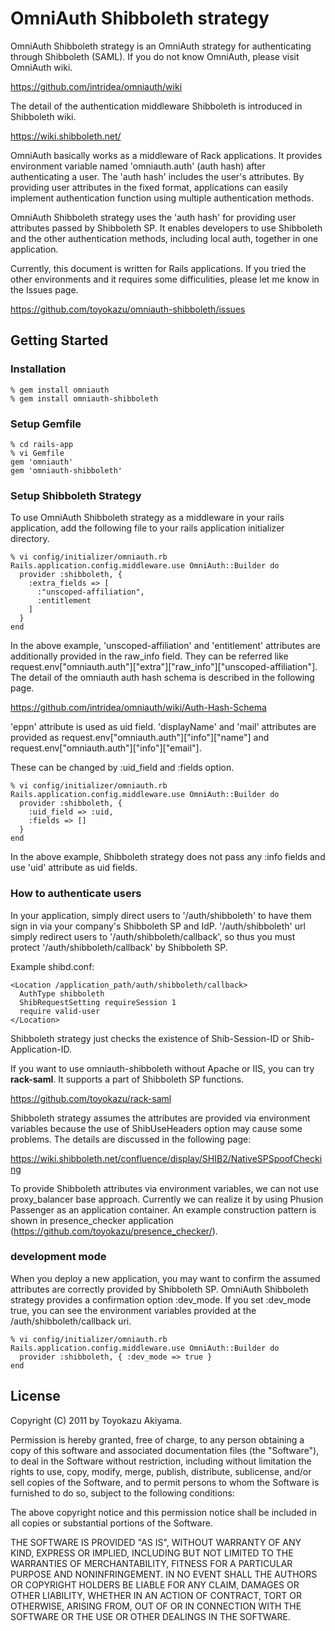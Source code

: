 # OmniAuth Shibboleth strategy

OmniAuth Shibboleth strategy is an OmniAuth strategy for authenticating through Shibboleth (SAML). If you do not know OmniAuth, please visit OmniAuth wiki.

https://github.com/intridea/omniauth/wiki

The detail of the authentication middleware Shibboleth is introduced in Shibboleth wiki.

https://wiki.shibboleth.net/

OmniAuth basically works as a middleware of Rack applications. It provides environment variable named 'omniauth.auth' (auth hash) after authenticating a user. The 'auth hash' includes the user's attributes. By providing user attributes in the fixed format, applications can easily implement authentication function using multiple authentication methods.

OmniAuth Shibboleth strategy uses the 'auth hash' for providing user attributes passed by Shibboleth SP. It enables developers to use Shibboleth and the other authentication methods, including local auth, together in one application.

Currently, this document is written for Rails applications. If you tried the other environments and it requires some difficulities, please let me know in the Issues page.

https://github.com/toyokazu/omniauth-shibboleth/issues

## Getting Started

### Installation

    % gem install omniauth
    % gem install omniauth-shibboleth

### Setup Gemfile

    % cd rails-app
    % vi Gemfile
    gem 'omniauth'
    gem 'omniauth-shibboleth'

### Setup Shibboleth Strategy

To use OmniAuth Shibboleth strategy as a middleware in your rails application, add the following file to your rails application initializer directory.

    % vi config/initializer/omniauth.rb
    Rails.application.config.middleware.use OmniAuth::Builder do
      provider :shibboleth, {
        :extra_fields => [
          :"unscoped-affiliation",
          :entitlement
        ]
      }
    end

In the above example, 'unscoped-affiliation' and 'entitlement' attributes are additionally provided in the raw_info field. They can be referred like request.env["omniauth.auth"]["extra"]["raw_info"]["unscoped-affiliation"]. The detail of the omniauth auth hash schema is described in the following page.

https://github.com/intridea/omniauth/wiki/Auth-Hash-Schema

'eppn' attribute is used as uid field. 'displayName' and 'mail' attributes are provided as request.env["omniauth.auth"]["info"]["name"] and request.env["omniauth.auth"]["info"]["email"].

These can be changed by :uid_field and :fields option.

    % vi config/initializer/omniauth.rb
    Rails.application.config.middleware.use OmniAuth::Builder do
      provider :shibboleth, {
        :uid_field => :uid,
        :fields => []
      }
    end

In the above example, Shibboleth strategy does not pass any :info fields and use 'uid' attribute as uid fields.

### How to authenticate users

In your application, simply direct users to '/auth/shibboleth' to have them sign in via your company's Shibboleth SP and IdP. '/auth/shibboleth' url simply redirect users to '/auth/shibboleth/callback', so thus you must protect '/auth/shibboleth/callback' by Shibboleth SP.

Example shibd.conf:

    <Location /application_path/auth/shibboleth/callback>
      AuthType shibboleth
      ShibRequestSetting requireSession 1
      require valid-user
    </Location>

Shibboleth strategy just checks the existence of Shib-Session-ID or Shib-Application-ID.

If you want to use omniauth-shibboleth without Apache or IIS, you can try **rack-saml**. It supports a part of Shibboleth SP functions.

https://github.com/toyokazu/rack-saml

Shibboleth strategy assumes the attributes are provided via environment variables because the use of ShibUseHeaders option may cause some problems. The details are discussed in the following page:

https://wiki.shibboleth.net/confluence/display/SHIB2/NativeSPSpoofChecking

To provide Shibboleth attributes via environment variables, we can not use proxy_balancer base approach. Currently we can realize it by using Phusion Passenger as an application container. An example construction pattern is shown in presence_checker application (https://github.com/toyokazu/presence_checker/).

### development mode

When you deploy a new application, you may want to confirm the assumed attributes are correctly provided by Shibboleth SP. OmniAuth Shibboleth strategy provides a confirmation option :dev_mode. If you set :dev_mode true, you can see the environment variables provided at the /auth/shibboleth/callback uri.

    % vi config/initializer/omniauth.rb
    Rails.application.config.middleware.use OmniAuth::Builder do
      provider :shibboleth, { :dev_mode => true }
    end

## License

Copyright (C) 2011 by Toyokazu Akiyama.

Permission is hereby granted, free of charge, to any person obtaining a copy
of this software and associated documentation files (the "Software"), to deal
in the Software without restriction, including without limitation the rights
to use, copy, modify, merge, publish, distribute, sublicense, and/or sell
copies of the Software, and to permit persons to whom the Software is
furnished to do so, subject to the following conditions:

The above copyright notice and this permission notice shall be included in
all copies or substantial portions of the Software.

THE SOFTWARE IS PROVIDED "AS IS", WITHOUT WARRANTY OF ANY KIND, EXPRESS OR
IMPLIED, INCLUDING BUT NOT LIMITED TO THE WARRANTIES OF MERCHANTABILITY,
FITNESS FOR A PARTICULAR PURPOSE AND NONINFRINGEMENT. IN NO EVENT SHALL THE
AUTHORS OR COPYRIGHT HOLDERS BE LIABLE FOR ANY CLAIM, DAMAGES OR OTHER
LIABILITY, WHETHER IN AN ACTION OF CONTRACT, TORT OR OTHERWISE, ARISING FROM,
OUT OF OR IN CONNECTION WITH THE SOFTWARE OR THE USE OR OTHER DEALINGS IN
THE SOFTWARE.
